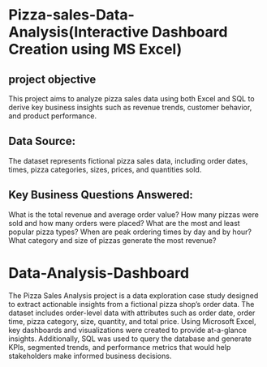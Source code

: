 # Pizza-sales-Data-Analysis(Interactive Dashboard Creation using MS Excel)

## project objective
This project aims to analyze pizza sales data using both Excel and SQL to derive key business insights such as revenue trends, customer behavior, and product performance.

## Data Source:
The dataset represents fictional pizza sales data, including order dates, times, pizza categories, sizes, prices, and quantities sold.

## Key Business Questions Answered:
What is the total revenue and average order value?
How many pizzas were sold and how many orders were placed?
What are the most and least popular pizza types?
When are peak ordering times by day and by hour?
What category and size of pizzas generate the most revenue?








# Data-Analysis-Dashboard
The Pizza Sales Analysis project is a data exploration case study designed to extract actionable insights from a fictional pizza shop’s order data. The dataset includes order-level data with attributes such as order date, order time, pizza category, size, quantity, and total price. Using Microsoft Excel, key dashboards and visualizations were created to provide at-a-glance insights. Additionally, SQL was used to query the database and generate KPIs, segmented trends, and performance metrics that would help stakeholders make informed business decisions.




